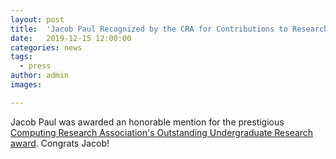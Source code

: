 ```yaml
---
layout: post
title:  'Jacob Paul Recognized by the CRA for Contributions to Research'
date:   2019-12-15 12:00:00
categories: news
tags:
  - press
author: admin
images:

---
```

Jacob Paul was awarded an honorable mention for the prestigious [Computing Research Association's Outstanding Undergraduate Research award](https://cra.org/about/awards/outstanding-undergraduate-researcher-award/). Congrats Jacob!
